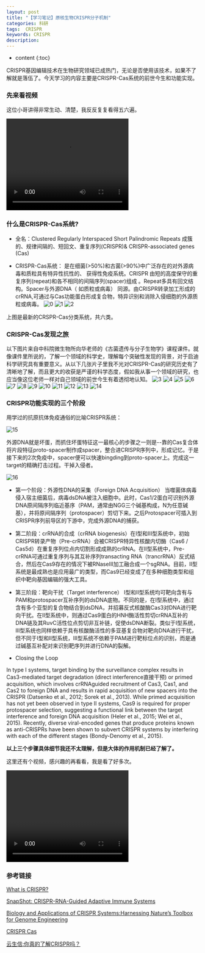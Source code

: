 ```yaml
---
layout: post
title: "【学习笔记】原核生物CRISPR分子机制"
categories: 科研
tags:  CRISPR 
keywords: CRISPR
description: 
---
```


* content
{:toc}


CRISPR基因编辑技术在生物研究领域已成热门，无论是否使用该技术，如果不了解就是落伍了。今天学习的内容主要是CRISPR-Cas系统的前世今生和功能实现。





### 先来看视频

这位小哥讲得非常生动、清楚，我反反复复看得五六遍。

<video width="320" height="240" controls>
   	<source src="http://o7zaxp1i2.bkt.clouddn.com/What%20is%20CRISPR.mp4" type="video/mp4">
   </video>

### 什么是CRISPR-Cas系统?

- 全名：Clustered Regularly Interspaced Short Palindromic Repeats 成簇的、规律间隔的、短回文、重复序列(CRISPR)& CRISPR-associated genes (Cas)

- CRISPR-Cas系统： 是在细菌(>50%)和古菌(>90%)中广泛存在的对外源病毒和质粒具有特异性抗性的、 获得性免疫系统。CRISPR 由短的高度保守的重复序列(repeat)和各不相同的间隔序列(spacer)组成 。Repeat多具有回文结构。Spacer与外源DNA（ 如质粒或病毒） 同源。由CRISPR转录加工形成的crRNA,可通过与Cas功能蛋白形成复合物，特异识别和消除入侵细胞的外源质粒或病毒。 
![0](http://o7zaxp1i2.bkt.clouddn.com/d99e2932-9dd5-4f67-b08f-8346f4fbe1f3.png)
![1](http://o7zaxp1i2.bkt.clouddn.com/32cad66d-d001-4965-a357-a838ea20df84.jpg)
![2](http://o7zaxp1i2.bkt.clouddn.com/8a29c491-89a4-4198-9b9a-7e50196703c8.jpg)


上图是最新的CRSPR-Cas分类系统，共六类。

### CRISPR-Cas发现之旅

以下图片来自中科院微生物所向华老师的《古菌遗传与分子生物学》课程课件。就像课件里所说的，了解一个领域的科学史，理解每个突破性发现的背景，对于启迪科学研究具有重要意义。从以下几张片子里我不光对CRISPR-Cas的研究历史有了清晰地了解，而且更大的收获是严谨的科学态度，假如我从事一个领域的研究，也应当像这位老师一样对自己领域的前世今生有着透彻地认知。
![3](http://o7zaxp1i2.bkt.clouddn.com/5a7ee53d-8e38-4a7d-bf13-af8b1f730e3a.jpg)
![4](http://o7zaxp1i2.bkt.clouddn.com/0009.jpg)
![5](http://o7zaxp1i2.bkt.clouddn.com/0011.jpg)
![6](http://o7zaxp1i2.bkt.clouddn.com/0012.jpg)
![7](http://o7zaxp1i2.bkt.clouddn.com/0013.jpg)
![8](http://o7zaxp1i2.bkt.clouddn.com/0014.jpg)
![9](http://o7zaxp1i2.bkt.clouddn.com/0015.jpg)
![10](http://o7zaxp1i2.bkt.clouddn.com/0016.jpg)
![11](http://o7zaxp1i2.bkt.clouddn.com/0017.jpg)
![12](http://o7zaxp1i2.bkt.clouddn.com/0018.jpg)
![13](http://o7zaxp1i2.bkt.clouddn.com/0019.jpg)
![14](http://o7zaxp1i2.bkt.clouddn.com/0020.jpg)







### CRISPR功能实现的三个阶段

用学过的抗原抗体免疫通俗的比喻CRISPR系统：

![15](http://o7zaxp1i2.bkt.clouddn.com/6a3c8fd5-92e7-4c8a-be6d-352ff54926f6.jpg)

外源DNA就是坏蛋，而抓住坏蛋特征这一最核心的步骤之一则是--靠的Cas复合体将片段特征proto-spacer制作成spacer，整合进CRISPR序列中，形成记忆。于是接下来的2次免疫中，spacer便可以快速bingding到proto-spacer上。完成这一target的精确打击过程。干掉入侵者。

![16](http://o7zaxp1i2.bkt.clouddn.com/7c1c4209-9463-4781-ace4-204be2a94188.jpg)

- 第一个阶段：外源性DNA的采集（Foreign DNA Acquisition）
当噬菌体病毒侵入宿主细菌后，病毒dsDNA被注入细胞中。此时，Cas1/2蛋白可识别外源DNA原间隔序列临近基序（PAM，通常由NGG三个碱基构成，N为任意碱基），并将原间隔序列（protospacer）剪切下来。之后Protospacer可插入到CRISPR序列前导区的下游中，完成外源DNA的捕获。

- 第二阶段：crRNA的合成（crRNA biogenesis）在I型和III型系统中，初始CRISPR转录产物（Pre-crRNA）会被CRISPR特异性核酸内切酶（Cas6 / Cas5d）在重复序列位点内切割形成成熟的crRNA。在II型系统中，Pre-crRNA可通过重复序列与其互补序列transacting RNA（trancrRNA）反式结合，然后在Cas9存在的情况下被RNaseIII加工融合成一个sgRNA。目前，II型系统是最成熟也是应用最广的类型，而Cas9已经变成了在多种细胞类型和组织中靶向基因编辑的强大工具。

- 第三阶段：靶向干扰（Target interference）
I型和II型系统均可靶向含有与PAM和protospacer互补序列的dsDNA底物。不同的是，在I型系统中，通过含有多个亚型的复合物结合到dsDNA，并招募反式核酸酶Cas3对DNA进行靶向干扰。在II型系统中，则通过Cas9蛋白的HNH酶活性剪切crRNA互补的DNA链及其RuvC活性位点剪切非互补链，促使dsDNA断裂。类似于I型系统，III型系统也同样依赖于具有核酸酶活性的多亚基复合物对靶向DNA进行干扰，但不同于I型和II型系统，III型系统不依赖于PAM进行靶标位点的识别，而是通过碱基互补配对来识别靶序列并进行DNA的裂解。

- Closing the Loop

In type I systems, target binding by the surveillance complex results in Cas3-mediated target degradation (direct interference直接干预) or primed acquisition, which involves crRNAguided recruitment of Cas3, Cas1, and Cas2 to foreign DNA and results in rapid acquisition of new spacers into the CRISPR (Datsenko et al., 2012; Sorek et al., 2013). While primed acquisition has not yet been observed in type II systems, Cas9 is required for proper protospacer selection, suggesting a functional link between the target interference and foreign DNA acquisition (Heler et al., 2015; Wei et al., 2015). Recently, diverse viral-encoded genes that produce proteins known as anti-CRISPRs have been shown to subvert CRISPR systems by interfering with each of the different stages (Bondy-Denomy et al., 2015).

**以上三个步骤具体细节我还不太理解，但是大体的作用机制已经了解了。**

这里还有个视频，感兴趣的再看看，我是看了好多次。

<video  width="320" height="240" controls>
   	<source src="http://o7zaxp1i2.bkt.clouddn.com/Genome%20Editing%20with%20CRISPR-Cas9.mp4" type="video/mp4">
   </video>

### 参考链接

[What is CRISPR?](https://www.youtube.com/watch?v=MnYppmstxIs)

[SnapShot: CRISPR-RNA-Guided Adaptive Immune Systems](http://www.cell.com/cell/pdf/S0092-8674(15)01131-9.pdf)

[Biology and Applications of CRISPR Systems:Harnessing Nature’s Toolbox for Genome Engineering](http://www.cell.com/cell/pdf/S0092-8674(15)01699-2.pdf)

[CRISPR Cas](https://felixfan.gitbooks.io/pm/content/chapter%2015.html)

[云生信:你真的了解CRISPR吗？](http://mp.weixin.qq.com/s?__biz=MzAwNjE0MDY3MQ==&mid=2650694339&idx=1&sn=ba4c655993fd01954be56c091203fa68&chksm=831b2553b46cac4546ca1781d2a0c0c0fcc129b2c3b7ef93ef62bd1672e980a8da6a62545585&mpshare=1&scene=23&srcid=1203BowYfom0iNREqefhOQRa#rd)

